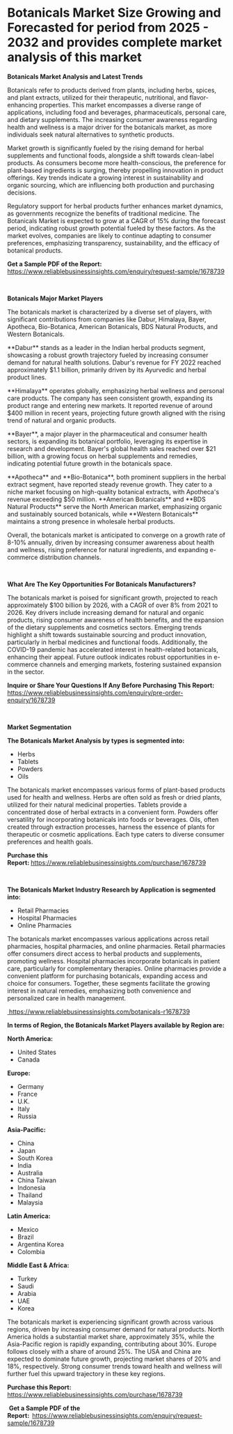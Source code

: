 <p><h1>Botanicals Market Size Growing and Forecasted for period from 2025 - 2032 and provides complete market analysis of this market</h1></p><p><strong>Botanicals Market Analysis and Latest Trends</strong></p>
<p><p>Botanicals refer to products derived from plants, including herbs, spices, and plant extracts, utilized for their therapeutic, nutritional, and flavor-enhancing properties. This market encompasses a diverse range of applications, including food and beverages, pharmaceuticals, personal care, and dietary supplements. The increasing consumer awareness regarding health and wellness is a major driver for the botanicals market, as more individuals seek natural alternatives to synthetic products.</p><p>Market growth is significantly fueled by the rising demand for herbal supplements and functional foods, alongside a shift towards clean-label products. As consumers become more health-conscious, the preference for plant-based ingredients is surging, thereby propelling innovation in product offerings. Key trends indicate a growing interest in sustainability and organic sourcing, which are influencing both production and purchasing decisions.</p><p>Regulatory support for herbal products further enhances market dynamics, as governments recognize the benefits of traditional medicine. The Botanicals Market is expected to grow at a CAGR of 15% during the forecast period, indicating robust growth potential fueled by these factors. As the market evolves, companies are likely to continue adapting to consumer preferences, emphasizing transparency, sustainability, and the efficacy of botanical products.</p></p>
<p><strong>Get a Sample PDF of the Report:&nbsp;</strong> <a href="https://www.reliablebusinessinsights.com/enquiry/request-sample/1678739?utm_campaign=2265&utm_medium=2&utm_source=Github&utm_content=ia&utm_term=19042025&utm_id=botanicals">https://www.reliablebusinessinsights.com/enquiry/request-sample/1678739</a></p>
<p>&nbsp;</p>
<p><strong>Botanicals Major Market Players</strong></p>
<p><p>The botanicals market is characterized by a diverse set of players, with significant contributions from companies like Dabur, Himalaya, Bayer, Apotheca, Bio-Botanica, American Botanicals, BDS Natural Products, and Western Botanicals. </p><p>**Dabur** stands as a leader in the Indian herbal products segment, showcasing a robust growth trajectory fueled by increasing consumer demand for natural health solutions. Dabur's revenue for FY 2022 reached approximately $1.1 billion, primarily driven by its Ayurvedic and herbal product lines.</p><p>**Himalaya** operates globally, emphasizing herbal wellness and personal care products. The company has seen consistent growth, expanding its product range and entering new markets. It reported revenue of around $400 million in recent years, projecting future growth aligned with the rising trend of natural and organic products.</p><p>**Bayer**, a major player in the pharmaceutical and consumer health sectors, is expanding its botanical portfolio, leveraging its expertise in research and development. Bayer's global health sales reached over $21 billion, with a growing focus on herbal supplements and remedies, indicating potential future growth in the botanicals space.</p><p>**Apotheca** and **Bio-Botanica**, both prominent suppliers in the herbal extract segment, have reported steady revenue growth. They cater to a niche market focusing on high-quality botanical extracts, with Apotheca's revenue exceeding $50 million. **American Botanicals** and **BDS Natural Products** serve the North American market, emphasizing organic and sustainably sourced botanicals, while **Western Botanicals** maintains a strong presence in wholesale herbal products.</p><p>Overall, the botanicals market is anticipated to converge on a growth rate of 8-10% annually, driven by increasing consumer awareness about health and wellness, rising preference for natural ingredients, and expanding e-commerce distribution channels.</p></p>
<p>&nbsp;</p>
<p><strong>What Are The Key Opportunities For Botanicals Manufacturers?</strong></p>
<p><p>The botanicals market is poised for significant growth, projected to reach approximately $100 billion by 2026, with a CAGR of over 8% from 2021 to 2026. Key drivers include increasing demand for natural and organic products, rising consumer awareness of health benefits, and the expansion of the dietary supplements and cosmetics sectors. Emerging trends highlight a shift towards sustainable sourcing and product innovation, particularly in herbal medicines and functional foods. Additionally, the COVID-19 pandemic has accelerated interest in health-related botanicals, enhancing their appeal. Future outlook indicates robust opportunities in e-commerce channels and emerging markets, fostering sustained expansion in the sector.</p></p>
<p><strong>Inquire or Share Your Questions If Any Before Purchasing This Report:</strong> <a href="https://www.reliablebusinessinsights.com/enquiry/pre-order-enquiry/1678739?utm_campaign=2265&utm_medium=2&utm_source=Github&utm_content=ia&utm_term=19042025&utm_id=botanicals">https://www.reliablebusinessinsights.com/enquiry/pre-order-enquiry/1678739</a></p>
<p>&nbsp;</p>
<p><strong>Market Segmentation</strong></p>
<p><strong>The Botanicals Market Analysis by types is segmented into:</strong></p>
<p><ul><li>Herbs</li><li>Tablets</li><li>Powders</li><li>Oils</li></ul></p>
<p><p>The botanicals market encompasses various forms of plant-based products used for health and wellness. Herbs are often sold as fresh or dried plants, utilized for their natural medicinal properties. Tablets provide a concentrated dose of herbal extracts in a convenient form. Powders offer versatility for incorporating botanicals into foods or beverages. Oils, often created through extraction processes, harness the essence of plants for therapeutic or cosmetic applications. Each type caters to diverse consumer preferences and health goals.</p></p>
<p><strong>Purchase this Report:&nbsp;</strong><a href="https://www.reliablebusinessinsights.com/purchase/1678739?utm_campaign=2265&utm_medium=2&utm_source=Github&utm_content=ia&utm_term=19042025&utm_id=botanicals">https://www.reliablebusinessinsights.com/purchase/1678739</a></p>
<p>&nbsp;</p>
<p><strong>The Botanicals Market Industry Research by Application is segmented into:</strong></p>
<p><ul><li>Retail Pharmacies</li><li>Hospital Pharmacies</li><li>Online Pharmacies</li></ul></p>
<p><p>The botanicals market encompasses various applications across retail pharmacies, hospital pharmacies, and online pharmacies. Retail pharmacies offer consumers direct access to herbal products and supplements, promoting wellness. Hospital pharmacies incorporate botanicals in patient care, particularly for complementary therapies. Online pharmacies provide a convenient platform for purchasing botanicals, expanding access and choice for consumers. Together, these segments facilitate the growing interest in natural remedies, emphasizing both convenience and personalized care in health management.</p></p>
<p><a href="https://www.reliablebusinessinsights.com/botanicals-r1678739?utm_campaign=2265&utm_medium=2&utm_source=Github&utm_content=ia&utm_term=19042025&utm_id=botanicals">&nbsp;https://www.reliablebusinessinsights.com/botanicals-r1678739</a></p>
<p><strong>In terms of Region, the Botanicals Market Players available by Region are:</strong></p>
<p>
    <p> <strong> North America: </strong>
        <ul>
            <li>United States</li>
            <li>Canada</li>
        </ul>
        </p> 
    <p> <strong> Europe: </strong>
        <ul>
            <li>Germany</li>
            <li>France</li>
            <li>U.K.</li>
            <li>Italy</li>
            <li>Russia</li>
        </ul>
        </p> 
    <p> <strong> Asia-Pacific: </strong>
        <ul>
            <li>China</li>
            <li>Japan</li>
            <li>South Korea</li>
            <li>India</li>
            <li>Australia</li>
            <li>China Taiwan</li>
            <li>Indonesia</li>
            <li>Thailand</li>
            <li>Malaysia</li>
        </ul>
        </p> 
    <p> <strong> Latin America: </strong>
        <ul>
            <li>Mexico</li>
            <li>Brazil</li>
            <li>Argentina Korea</li>
            <li>Colombia</li>
        </ul>
        </p> 
    <p> <strong> Middle East & Africa: </strong>
        <ul>
            <li>Turkey</li>
            <li>Saudi</li>
            <li>Arabia</li>
            <li>UAE</li>
            <li>Korea</li>
        </ul>
    </p>
    </p>
<p><p>The botanicals market is experiencing significant growth across various regions, driven by increasing consumer demand for natural products. North America holds a substantial market share, approximately 35%, while the Asia-Pacific region is rapidly expanding, contributing about 30%. Europe follows closely with a share of around 25%. The USA and China are expected to dominate future growth, projecting market shares of 20% and 18%, respectively. Strong consumer trends toward health and wellness will further fuel this upward trajectory in these key regions.</p></p>
<p><strong>Purchase this Report: </strong><a href="https://www.reliablebusinessinsights.com/purchase/1678739?utm_campaign=2265&utm_medium=2&utm_source=Github&utm_content=ia&utm_term=19042025&utm_id=botanicals">https://www.reliablebusinessinsights.com/purchase/1678739</a></p>
<p>&nbsp;<strong>Get a Sample PDF of the Report:&nbsp;&nbsp;</strong><a href="https://www.reliablebusinessinsights.com/enquiry/request-sample/1678739?utm_campaign=2265&utm_medium=2&utm_source=Github&utm_content=ia&utm_term=19042025&utm_id=botanicals">https://www.reliablebusinessinsights.com/enquiry/request-sample/1678739</a></p>
<p><strong></strong></p>
<p><p></p><p></p><p></p></p>